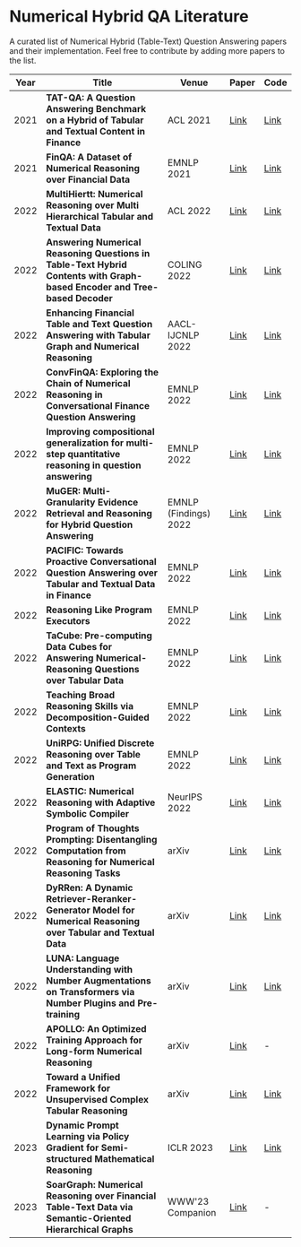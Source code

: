 # Numerical Hybrid QA Literature

A curated list of Numerical Hybrid (Table-Text) Question Answering papers and their implementation. Feel free to contribute by adding more papers to the list.


| Year | Title | Venue | Paper | Code |
| --- | --- |  --- |  --- | --- |
| 2021 | **TAT-QA: A Question Answering Benchmark on a Hybrid of Tabular and Textual Content in Finance** | ACL 2021 | [Link](https://aclanthology.org/2021.acl-long.254/) | [Link](https://github.com/NExTplusplus/TAT-QA)|
| 2021 | **FinQA: A Dataset of Numerical Reasoning over Financial Data** | EMNLP 2021 | [Link](https://aclanthology.org/2021.emnlp-main.300/) | [Link](https://github.com/czyssrs/finqa)|
| 2022 | **MultiHiertt: Numerical Reasoning over Multi Hierarchical Tabular and Textual Data** | ACL 2022 | [Link](https://aclanthology.org/2022.acl-long.454/) | [Link](https://github.com/psunlpgroup/MultiHiertt)|
| 2022 | **Answering Numerical Reasoning Questions in Table-Text Hybrid Contents with Graph-based Encoder and Tree-based Decoder** | COLING 2022 | [Link](https://aclanthology.org/2022.coling-1.118/) | [Link](https://github.com/lfy79001/RegHNT)|
| 2022 | **Enhancing Financial Table and Text Question Answering with Tabular Graph and Numerical Reasoning** | AACL-IJCNLP 2022 | [Link](https://aclanthology.org/2022.aacl-main.72/) | [Link](https://github.com/ichise-laboratory/finqa-gano) |
| 2022 | **ConvFinQA: Exploring the Chain of Numerical Reasoning in Conversational Finance Question Answering** | EMNLP 2022 | [Link](https://aclanthology.org/2022.emnlp-main.421/) | [Link](https://github.com/czyssrs/ConvFinQA)|
| 2022 | **Improving compositional generalization for multi-step quantitative reasoning in question answering** | EMNLP 2022 | [Link](https://aclanthology.org/2022.emnlp-main.125/) | [Link](https://github.com/ArmiNouri/CompAQT) |
| 2022 | **MuGER: Multi-Granularity Evidence Retrieval and Reasoning for Hybrid Question Answering** | EMNLP (Findings) 2022 | [Link](https://aclanthology.org/2022.findings-emnlp.498/) | [Link](https://github.com/JD-AI-Research-NLP/MuGER2)|
| 2022 | **PACIFIC: Towards Proactive Conversational Question Answering over Tabular and Textual Data in Finance** | EMNLP 2022 | [Link](https://aclanthology.org/2022.emnlp-main.469/) | [Link](https://github.com/dengyang17/PACIFIC) |
| 2022 | **Reasoning Like Program Executors** | EMNLP 2022 | [Link](https://aclanthology.org/2022.emnlp-main.48/) | [Link](https://github.com/microsoft/ContextualSP/tree/master/poet)|
| 2022 | **TaCube: Pre-computing Data Cubes for Answering Numerical-Reasoning Questions over Tabular Data** | EMNLP 2022 | [Link](https://aclanthology.org/2022.emnlp-main.145/) | [Link](https://github.com/koalazf99/tacube)|
| 2022 | **Teaching Broad Reasoning Skills via Decomposition-Guided Contexts** | EMNLP 2022 | [Link](https://arxiv.org/abs/2205.12496) | [Link](https://github.com/stonybrooknlp/teabreac)|
| 2022 | **UniRPG: Unified Discrete Reasoning over Table and Text as Program Generation** | EMNLP 2022 | [Link](https://aclanthology.org/2022.emnlp-main.508/) | [Link](https://github.com/phddamuge/UniRPG)|
| 2022 | **ELASTIC: Numerical Reasoning with Adaptive Symbolic Compiler** | NeurIPS 2022 | [Link](https://arxiv.org/abs/2210.10105) | [Link](https://github.com/NeuraSearch/NeurIPS-2022-Submission-3358) |
| 2022 | **Program of Thoughts Prompting: Disentangling Computation from Reasoning for Numerical Reasoning Tasks** | arXiv | [Link](https://arxiv.org/abs/2211.12588) | [Link](https://github.com/wenhuchen/Program-of-Thoughts) |
| 2022 | **DyRRen: A Dynamic Retriever-Reranker-Generator Model for Numerical Reasoning over Tabular and Textual Data** |arXiv | [Link](https://arxiv.org/abs/2211.12668) | [Link](https://github.com/nju-websoft/DyRRen) |
| 2022 | **LUNA: Language Understanding with Number Augmentations on Transformers via Number Plugins and Pre-training** | arXiv | [Link](https://arxiv.org/abs/2212.02691) | [Link](https://github.com/zmy/LUNA) |
| 2022 | **APOLLO: An Optimized Training Approach for Long-form Numerical Reasoning** | arXiv | [Link](https://arxiv.org/abs/2212.07249) | - |
| 2022 | **Toward a Unified Framework for Unsupervised Complex Tabular Reasoning** | arXiv | [Link](https://arxiv.org/abs/2212.10097) | [Link](https://github.com/leezythu/UCTR) |
| 2023 | **Dynamic Prompt Learning via Policy Gradient for Semi-structured Mathematical Reasoning** | ICLR 2023 | [Link](https://arxiv.org/abs/2209.14610) | [Link](https://github.com/lupantech/PromptPG) |
| 2023 | **SoarGraph: Numerical Reasoning over Financial Table-Text Data via Semantic-Oriented Hierarchical Graphs** | WWW'23 Companion | [Link](https://dl.acm.org/doi/abs/10.1145/3543873.3587598) | - |
